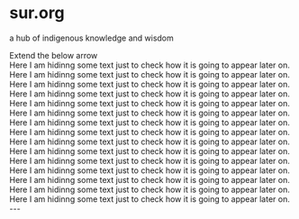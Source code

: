 # sur.org
a hub of indigenous knowledge and wisdom
<detailes>
<summary>Extend the below arrow</summary>
Here I am hidinng some text just to check how it is going to appear later on.
Here I am hidinng some text just to check how it is going to appear later on.
Here I am hidinng some text just to check how it is going to appear later on.
Here I am hidinng some text just to check how it is going to appear later on.
Here I am hidinng some text just to check how it is going to appear later on.
Here I am hidinng some text just to check how it is going to appear later on.
Here I am hidinng some text just to check how it is going to appear later on.
Here I am hidinng some text just to check how it is going to appear later on.
Here I am hidinng some text just to check how it is going to appear later on.
Here I am hidinng some text just to check how it is going to appear later on.
Here I am hidinng some text just to check how it is going to appear later on.
Here I am hidinng some text just to check how it is going to appear later on.
Here I am hidinng some text just to check how it is going to appear later on.
Here I am hidinng some text just to check how it is going to appear later on.
Here I am hidinng some text just to check how it is going to appear later on.
</details>
---
